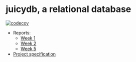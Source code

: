 # juicydb, a relational database
[![codecov](https://codecov.io/gh/impliedfeline/juicydb/branch/master/graph/badge.svg)](https://codecov.io/gh/impliedfeline/juicydb)
- Reports:
  + [Week 1](docs/week1-report.md)
  + [Week 2](docs/week2-report.md)
  + [Week 5](docs/week5-report.md)
- [Project specification](docs/specification.md)
